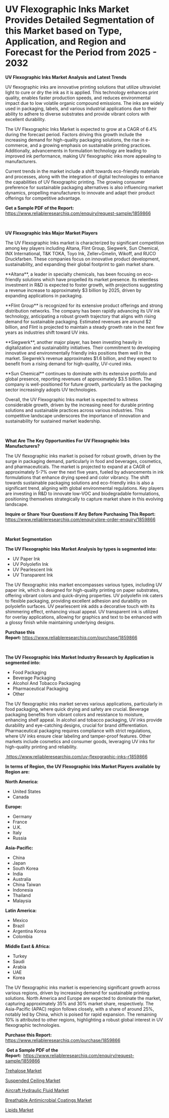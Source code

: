 <p><h1>UV Flexographic Inks Market Provides Detailed Segmentation of this Market based on Type, Application, and Region and Forecast for the Period from 2025 - 2032</h1></p><p><strong>UV Flexographic Inks Market Analysis and Latest Trends</strong></p>
<p><p>UV flexographic inks are innovative printing solutions that utilize ultraviolet light to cure or dry the ink as it is applied. This technology enhances print quality, enables faster production speeds, and reduces environmental impact due to low volatile organic compound emissions. The inks are widely used in packaging, labels, and various industrial applications due to their ability to adhere to diverse substrates and provide vibrant colors with excellent durability.</p><p>The UV Flexographic Inks Market is expected to grow at a CAGR of 6.4% during the forecast period. Factors driving this growth include the increasing demand for high-quality packaging solutions, the rise in e-commerce, and a growing emphasis on sustainable printing practices. Additionally, advancements in formulation technology are leading to improved ink performance, making UV flexographic inks more appealing to manufacturers. </p><p>Current trends in the market include a shift towards eco-friendly materials and processes, along with the integration of digital technologies to enhance the capabilities of UV flexographic printing. The growing consumer preference for sustainable packaging alternatives is also influencing market dynamics, propelling manufacturers to innovate and adapt their product offerings for competitive advantage.</p></p>
<p><strong>Get a Sample PDF of the Report:&nbsp;</strong> <a href="https://www.reliableresearchiq.com/enquiry/request-sample/1859866?utm_campaign=973&utm_medium=2&utm_source=Github&utm_content=ia&utm_term=30012025&utm_id=uv-flexographic-inks">https://www.reliableresearchiq.com/enquiry/request-sample/1859866</a></p>
<p>&nbsp;</p>
<p><strong>UV Flexographic Inks Major Market Players</strong></p>
<p><p>The UV Flexographic Inks market is characterized by significant competition among key players including Altana, Flint Group, Siegwerk, Sun Chemical, INX International, T&K TOKA, Toyo Ink, Zeller+Gmelin, Wikoff, and RUCO Druckfarben. These companies focus on innovative product development, sustainability, and expanding their global footprint to gain market share.</p><p>**Altana**, a leader in specialty chemicals, has been focusing on eco-friendly solutions which have propelled its market presence. Its relentless investment in R&D is expected to foster growth, with projections suggesting a revenue increase to approximately $3 billion by 2025, driven by expanding applications in packaging.</p><p>**Flint Group** is recognized for its extensive product offerings and strong distribution networks. The company has been rapidly advancing its UV ink technology, anticipating a robust growth trajectory that aligns with rising demand for sustainable packaging. Estimated revenues are around $2 billion, and Flint is projected to maintain a steady growth rate in the next few years as industries shift toward UV inks.</p><p>**Siegwerk**, another major player, has been investing heavily in digitalization and sustainability initiatives. Their commitment to developing innovative and environmentally friendly inks positions them well in the market. Siegwrek’s revenue approximates $1.6 billion, and they expect to benefit from a rising demand for high-quality, UV-cured inks.</p><p>**Sun Chemical** continues to dominate with its extensive portfolio and global presence, reporting revenues of approximately $3.5 billion. The company is well-positioned for future growth, particularly as the packaging sector increasingly adopts UV technologies.</p><p>Overall, the UV Flexographic Inks market is expected to witness considerable growth, driven by the increasing need for durable printing solutions and sustainable practices across various industries. This competitive landscape underscores the importance of innovation and sustainability for sustained market leadership.</p></p>
<p>&nbsp;</p>
<p><strong>What Are The Key Opportunities For UV Flexographic Inks Manufacturers?</strong></p>
<p><p>The UV flexographic inks market is poised for robust growth, driven by the surge in packaging demand, particularly in food and beverages, cosmetics, and pharmaceuticals. The market is projected to expand at a CAGR of approximately 5-7% over the next five years, fueled by advancements in ink formulations that enhance drying speed and color vibrancy. The shift towards sustainable packaging solutions and eco-friendly inks is also a significant trend, aligning with global environmental regulations. Key players are investing in R&D to innovate low-VOC and biodegradable formulations, positioning themselves strategically to capture market share in this evolving landscape.</p></p>
<p><strong>Inquire or Share Your Questions If Any Before Purchasing This Report:</strong> <a href="https://www.reliableresearchiq.com/enquiry/pre-order-enquiry/1859866?utm_campaign=973&utm_medium=2&utm_source=Github&utm_content=ia&utm_term=30012025&utm_id=uv-flexographic-inks">https://www.reliableresearchiq.com/enquiry/pre-order-enquiry/1859866</a></p>
<p>&nbsp;</p>
<p><strong>Market Segmentation</strong></p>
<p><strong>The UV Flexographic Inks Market Analysis by types is segmented into:</strong></p>
<p><ul><li>UV Paper Ink</li><li>UV Polyolefin Ink</li><li>UV Pearlescent Ink</li><li>UV Transparent Ink</li></ul></p>
<p><p>The UV flexographic inks market encompasses various types, including UV paper ink, which is designed for high-quality printing on paper substrates, offering vibrant colors and quick-drying properties. UV polyolefin ink caters to flexible packaging, providing excellent adhesion and durability on polyolefin surfaces. UV pearlescent ink adds a decorative touch with its shimmering effect, enhancing visual appeal. UV transparent ink is utilized for overlay applications, allowing for graphics and text to be enhanced with a glossy finish while maintaining underlying designs.</p></p>
<p><strong>Purchase this Report:&nbsp;</strong><a href="https://www.reliableresearchiq.com/purchase/1859866?utm_campaign=973&utm_medium=2&utm_source=Github&utm_content=ia&utm_term=30012025&utm_id=uv-flexographic-inks">https://www.reliableresearchiq.com/purchase/1859866</a></p>
<p>&nbsp;</p>
<p><strong>The UV Flexographic Inks Market Industry Research by Application is segmented into:</strong></p>
<p><ul><li>Food Packaging</li><li>Beverage Packaging</li><li>Alcohol And Tobacco Packaging</li><li>Pharmaceutical Packaging</li><li>Other</li></ul></p>
<p><p>The UV flexographic inks market serves various applications, particularly in food packaging, where quick drying and safety are crucial. Beverage packaging benefits from vibrant colors and resistance to moisture, enhancing shelf appeal. In alcohol and tobacco packaging, UV inks provide durability and eye-catching designs, crucial for brand differentiation. Pharmaceutical packaging requires compliance with strict regulations, where UV inks ensure clear labeling and tamper-proof features. Other markets include cosmetics and consumer goods, leveraging UV inks for high-quality printing and reliability.</p></p>
<p><a href="https://www.reliableresearchiq.com/uv-flexographic-inks-r1859866?utm_campaign=973&utm_medium=2&utm_source=Github&utm_content=ia&utm_term=30012025&utm_id=uv-flexographic-inks">&nbsp;https://www.reliableresearchiq.com/uv-flexographic-inks-r1859866</a></p>
<p><strong>In terms of Region, the UV Flexographic Inks Market Players available by Region are:</strong></p>
<p>
    <p> <strong> North America: </strong>
        <ul>
            <li>United States</li>
            <li>Canada</li>
        </ul>
        </p> 
    <p> <strong> Europe: </strong>
        <ul>
            <li>Germany</li>
            <li>France</li>
            <li>U.K.</li>
            <li>Italy</li>
            <li>Russia</li>
        </ul>
        </p> 
    <p> <strong> Asia-Pacific: </strong>
        <ul>
            <li>China</li>
            <li>Japan</li>
            <li>South Korea</li>
            <li>India</li>
            <li>Australia</li>
            <li>China Taiwan</li>
            <li>Indonesia</li>
            <li>Thailand</li>
            <li>Malaysia</li>
        </ul>
        </p> 
    <p> <strong> Latin America: </strong>
        <ul>
            <li>Mexico</li>
            <li>Brazil</li>
            <li>Argentina Korea</li>
            <li>Colombia</li>
        </ul>
        </p> 
    <p> <strong> Middle East & Africa: </strong>
        <ul>
            <li>Turkey</li>
            <li>Saudi</li>
            <li>Arabia</li>
            <li>UAE</li>
            <li>Korea</li>
        </ul>
    </p>
    </p>
<p><p>The UV flexographic inks market is experiencing significant growth across various regions, driven by increasing demand for sustainable printing solutions. North America and Europe are expected to dominate the market, capturing approximately 35% and 30% market share, respectively. The Asia-Pacific (APAC) region follows closely, with a share of around 25%, notably led by China, which is poised for rapid expansion. The remaining 10% is attributed to other regions, highlighting a robust global interest in UV flexographic technologies.</p></p>
<p><strong>Purchase this Report: </strong><a href="https://www.reliableresearchiq.com/purchase/1859866?utm_campaign=973&utm_medium=2&utm_source=Github&utm_content=ia&utm_term=30012025&utm_id=uv-flexographic-inks">https://www.reliableresearchiq.com/purchase/1859866</a></p>
<p>&nbsp;<strong>Get a Sample PDF of the Report:&nbsp;&nbsp;</strong><a href="https://www.reliableresearchiq.com/enquiry/request-sample/1859866?utm_campaign=973&utm_medium=2&utm_source=Github&utm_content=ia&utm_term=30012025&utm_id=uv-flexographic-inks">https://www.reliableresearchiq.com/enquiry/request-sample/1859866</a></p>
<p><strong></strong></p>
<p><p><a href="https://github.com/glazierjean530/Market-Research-Report-List-1/blob/main/trehalose-market.md?utm_campaign=973&utm_medium=2&utm_source=Github&utm_content=ia&utm_term=30012025&utm_id=uv-flexographic-inks">Trehalose Market</a></p><p><a href="https://github.com/ovtkosle/Market-Research-Report-List-1/blob/main/suspended-ceiling-market.md?utm_campaign=973&utm_medium=2&utm_source=Github&utm_content=ia&utm_term=30012025&utm_id=uv-flexographic-inks">Suspended Ceiling Market</a></p><p><a href="https://github.com/nabadeneme/Market-Research-Report-List-1/blob/main/aircraft-hydraulic-fluid-market.md?utm_campaign=973&utm_medium=2&utm_source=Github&utm_content=ia&utm_term=30012025&utm_id=uv-flexographic-inks">Aircraft Hydraulic Fluid Market</a></p><p><a href="https://github.com/ramraomeyie/Market-Research-Report-List-1/blob/main/breathable-antimicrobial-coatings-market.md?utm_campaign=973&utm_medium=2&utm_source=Github&utm_content=ia&utm_term=30012025&utm_id=uv-flexographic-inks">Breathable Antimicrobial Coatings Market</a></p><p><a href="https://github.com/vitrilaoire/Market-Research-Report-List-1/blob/main/lipids-market.md?utm_campaign=973&utm_medium=2&utm_source=Github&utm_content=ia&utm_term=30012025&utm_id=uv-flexographic-inks">Lipids Market</a></p></p>